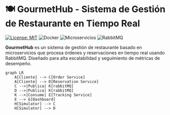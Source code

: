 # 🍽️ GourmetHub - Sistema de Gestión de Restaurante en Tiempo Real

[![License:
MIT](https://img.shields.io/badge/License-MIT-yellow.svg)](https://opensource.org/licenses/MIT)
![Docker](https://img.shields.io/badge/Docker-Containers-blue)
![Microservicios](https://img.shields.io/badge/Architecture-Microservices-green)
![RabbitMQ](https://img.shields.io/badge/Apache_rabbitMQ-Streaming-orange)

**GourmetHub** es un sistema de gestión de restaurante basado en microservicios
que procesa órdenes y reservaciones en tiempo real usando RabbitMQ. Diseñado
para alta escalabilidad y seguimiento de métricas de desempeño.

```mermaid
graph LR
    A[Cliente] --> C[Order Service]
    A[Cliente] --> D[Reservation Service]
    C -->|Publica| K[rabbitMQ]
    D -->|Publica| K[rabbitMQ]
    K -->|Consume| E[Tracking Service]
    E --> G[Dashboard]
    H[Simulator] --> C
    H[Simulator] --> D

```

<!-- El api gateway implementa un reverse proxy, -->
